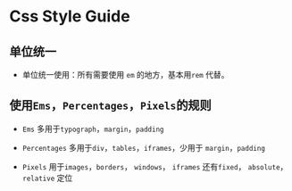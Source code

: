 # Css Style Guide

## 单位统一

- 单位统一使用：所有需要使用 `em` 的地方，基本用`rem` 代替。

## 使用`Ems`，`Percentages`，`Pixels`的规则

- `Ems` 多用于`typograph`，`margin`，`padding`

- `Percentages` 多用于`div`，`tables`，`iframes`，少用于 `margin`，`padding`

- `Pixels` 用于`images`，`borders`， `windows`， `iframes` 还有`fixed`， `absolute`， `relative` 定位


